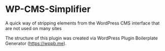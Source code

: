 # WP-CMS-Simplifier
A quick way of stripping elements from the WordPress CMS interface that are not used on many sites

The structure of this plugin was created via WordPress Plugin Boilerplate Generator (https://wppb.me).
